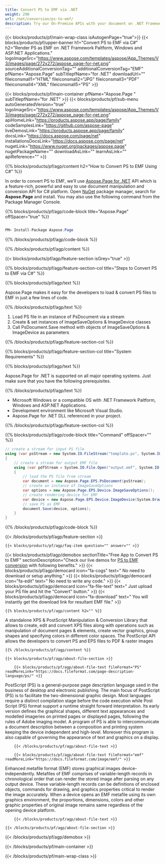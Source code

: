 ```yaml
---
title: Convert PS to EMF via .NET 
weight: 290
url: /net/conversion/ps-to-emf/ 
description: Try our On-Premise APIs with your document on .NET Framework Paltform, Windows and ASP.NET Applications.
---
```


{{< blocks/products/pf/main-wrap-class isAutogenPage="true">}}
{{< blocks/products/pf/upper-banner h1="Convert PS to EMF via C#" h2="Render PS as EMF on .NET Framework Paltform, Windows and ASP.NET Applications." logoImageSrc="https://www.aspose.com/templates/aspose/App_Themes/V3/images/page/272x272/aspose_page-for-net.png" sourceAdditionalConversionTag="" additionalConversionTag="EMF" pfName="Aspose.Page" subTitlepfName="for .NET" downloadUrl="" fileiconsmall1="HTML" fileiconsmall2="JPG" fileiconsmall3="PDF" fileiconsmall4="XML" fileiconsmall5="PS" >}}

{{< blocks/products/pf/main-container pfName="Aspose.Page " subTitlepfName="for .NET" >}}
{{< blocks/products/pf/sub-menu autoGeneratedVersion="true" logoImageSrc="https://www.aspose.com/templates/aspose/App_Themes/V3/images/page/272x272/aspose_page-for-net.png" apiHomeLink="https://products.aspose.app/page/family" codeSamplesLink="https://github.com/aspose-page" liveDemosLink="https://products.aspose.app/page/family" docsLink="https://docs.aspose.com/page/net" installationsDocsLink="https://docs.aspose.com/page/net" nugetLink="https://www.nuget.org/packages/aspose.page" nugetPackageName="" downloadAsLink="" learnAsLink="" apiReference="" >}}

{{% blocks/products/pf/agp/content h2="How to Convert PS to EMF Using C#" %}}

 In order to convert PS to EMF, we’ll use
 [Aspose.Page for .NET](https://products.aspose.com/page/net) 
 API which is a feature-rich, powerful and easy to use document manipulation and conversion API for C# platform. Open
 [NuGet](https://www.nuget.org/packages/aspose.page) 
 package manager, search for
 **Aspose.Page** 
 and install. You may also use the following command from the Package Manager Console.

{{% blocks/products/pf/agp/code-block title="Aspose.Page" offSpacer="true" %}}

```cs

PM> Install-Package Aspose.Page

```

{{% /blocks/products/pf/agp/code-block %}}

{{% /blocks/products/pf/agp/content %}}

{{< blocks/products/pf/agp/feature-section isGrey="true" >}}

{{% blocks/products/pf/agp/feature-section-col title="Steps to Convert PS to EMF via C#" %}}

{{% blocks/products/pf/agp/text %}}

 Aspose.Page makes it easy for the developers to load & convert PS files to EMF in just a few lines of code.

{{% /blocks/products/pf/agp/text %}}

1.  Load PS file in an instance of PsDocument via a stream
1.  Create & set instances of ImageSaveOptions & ImageDevice classes
1.  Call PsDocument.Save method with objects of ImageSaveOptions & ImageDevice as parameters

{{% /blocks/products/pf/agp/feature-section-col %}}

{{% blocks/products/pf/agp/feature-section-col title="System Requirements" %}}

{{% blocks/products/pf/agp/text %}}

 Aspose.Page for .NET is supported on all major operating systems. Just make sure that you have the following prerequisites.

{{% /blocks/products/pf/agp/text %}}

-  Microsoft Windows or a compatible OS with .NET Framework Paltform, Windows and ASP.NET Applications.
-  Development environment like Microsoft Visual Studio.
-  Aspose.Page for .NET DLL referenced in your project.

{{% /blocks/products/pf/agp/feature-section-col %}}

{{% blocks/products/pf/agp/code-block title="Command" offSpacer="" %}}

```cs
// create a stream for input PS file
using (var psStream = new System.IO.FileStream("template.ps", System.IO.FileMode.Create, System.IO.FileAccess.Read))
{
    // create a stream for output EMF file
    using (var pdfStream = System.IO.File.Open("output.emf", System.IO.FileMode.Open, System.IO.FileAccess.Write))
    {
        // load the PS file from stream
        var document = new Aspose.Page.EPS.PsDocument(psStream);
        // create an instance of ImageSaveOptions
        var options = new Aspose.Page.EPS.Device.ImageSaveOptions();
        // create rendering device for EMF
        var device = new Aspose.Page.EPS.Device.ImageDevice(System.Drawing.Imaging.ImageFormat.Emf);
        // save PS as EMF
        document.Save(device, options);
    }
} 

```

{{% /blocks/products/pf/agp/code-block %}}

{{< /blocks/products/pf/agp/feature-section >}}

    {{< blocks/products/pf/agp/faq-item question="" answer="" >}}
 

<!-- aboutfile Starts -->

{{< blocks/products/pf/agp/demobox sectionTitle="Free App to Convert PS to EMF" sectionDescription="Check our live demos for [PS to EMF conversion](https://products.aspose.app/page/conversion/ps-to-emf) with following benefits." >}}
        {{< blocks/products/pf/agp/democard icon="fa-cogs" text=" No need to download or setup anything." >}}
        {{< blocks/products/pf/agp/democard icon="fa-edit" text=" No need to write any code." >}}
        {{< blocks/products/pf/agp/democard icon="fa-file-text" text=" Just upload your PS file and hit the \"Convert\" button." >}}
        {{< blocks/products/pf/agp/democard icon="fa-download" text=" You will instantly get the download link for resultant EMF file." >}}

    {{% blocks/products/pf/agp/content h2="" %}}

 A standalone XPS & PostScript Manipulation & Conversion Library that allows to create, edit and convert XPS files along with operations such as manipulation of document pages & elements, create vector graphics, group shapes and specifying colors in different color spaces. The PostScript API allows the developers to convert PS and EPS files to PDF & raster images



    {{% /blocks/products/pf/agp/content %}}

    {{< blocks/products/pf/agp/about-file-section >}}

        {{< blocks/products/pf/agp/about-file-text fileFormat="PS" readMoreLink="https://docs.fileformat.com/page-description-language/ps/" >}}
PostScript (PS) is a general-purpose page description language used in the business of desktop and electronic publishing. The main focus of PostScript (PS) is to facilitate the two-dimensional graphic design. Most languages require a distinct compilation stage before the code execution while Post Script (PS) format support a runtime straight forward interpretation. Its early version defines the graphical shapes, different text appearances and modelled imageries on printed pages or displayed pages, following the rules of Adobe imaging model. A program of PS is able to intercommunicate a document description between a composition and printing system keeping the device independent and high-level. Moreover this program is also capable of governing the appearance of text and graphics on a display.

        {{< /blocks/products/pf/agp/about-file-text >}}

        {{< blocks/products/pf/agp/about-file-text fileFormat="emf" readMoreLink="https://docs.fileformat.com/image/emf/" >}}
Enhanced metafile format (EMF) stores graphical images device-independently. Metafiles of EMF comprises of variable-length records in chronological order that can render the stored image after parsing on any output device. These variable-length records can be definitions of enclosed objects, commands for drawing, and graphics properties critical to render the image accurately. When a device opens an EMF metafile using its own graphics environment, the proportions, dimensions, colors and other graphic properties of original image remains same regardless of the opening device platform.

        {{< /blocks/products/pf/agp/about-file-text >}}

    {{< /blocks/products/pf/agp/about-file-section >}}

{{< /blocks/products/pf/agp/demobox >}}

<!-- aboutfile Ends -->

{{< /blocks/products/pf/main-container >}}
    
{{< /blocks/products/pf/main-wrap-class >}}